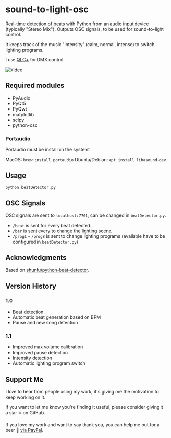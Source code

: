 sound-to-light-osc
==================

Real-time detection of beats with Python from an audio input device (typically "Stereo Mix"). Outputs OSC signals,
to be used for sound-to-light control.

It keeps track of the music "intensity" (calm, normal, intense) to switch lighting programs.

I use [QLC+](https://github.com/mcallegari/qlcplus) for DMX control.

![Video](video.gif)

Required modules
----------------

- PyAudio
- PyQt5
- PyQwt
- matplotlib
- scipy
- python-osc

### Portaudio
Portaudio must be install on the systemt

MacOS: `brew install portaudio`
Ubuntu/Debian: `apt install libasound-dev`

Usage
-----

`python beatDetector.py`

OSC Signals
-----------

OSC signals are sent to `localhost:7701`, can be changed in `beatDetector.py`.

- `/beat` is sent for every beat detected.
- `/bar` is sent every to change the lighting scene.
- `/prog1` - `/prog8` is sent to change lighting programs (available have to be configured in `beatDetector.py`)

Acknowledgments
---------------

Based on [shunfu/python-beat-detector](https://github.com/shunfu/python-beat-detector).

Version History
---------------

### 1.0

- Beat detection
- Automatic beat generation based on BPM
- Pause and new song detection

### 1.1

- Improved max volume calibration
- Improved pause detection
- Intensity detection
- Automatic lighting program switch

Support Me
----------
I love to hear from people using my work, it's giving me the motivation to keep working on it.

If you want to let me know you're finding it useful, please consider giving it a star ⭐ on GitHub.

If you love my work and want to say thank you, you can help me out for a beer 🍻️
[via PayPal](https://paypal.me/ChristianScheb).

